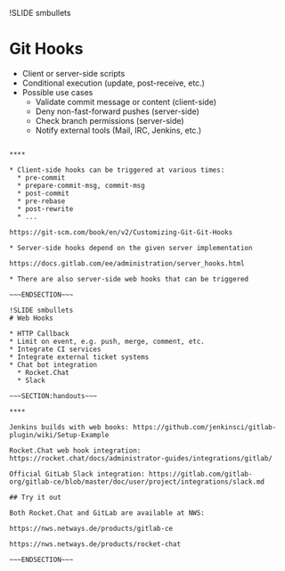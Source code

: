 !SLIDE smbullets
# Git Hooks

* Client or server-side scripts
* Conditional execution (update, post-receive, etc.)
* Possible use cases
  * Validate commit message or content (client-side)
  * Deny non-fast-forward pushes (server-side)
  * Check branch permissions (server-side)
  * Notify external tools (Mail, IRC, Jenkins, etc.)

~~~SECTION:handouts~~~

****

* Client-side hooks can be triggered at various times:
  * pre-commit
  * prepare-commit-msg, commit-msg
  * post-commit
  * pre-rebase
  * post-rewrite
  * ...

https://git-scm.com/book/en/v2/Customizing-Git-Git-Hooks

* Server-side hooks depend on the given server implementation

https://docs.gitlab.com/ee/administration/server_hooks.html

* There are also server-side web hooks that can be triggered

~~~ENDSECTION~~~

!SLIDE smbullets
# Web Hooks

* HTTP Callback
* Limit on event, e.g. push, merge, comment, etc.
* Integrate CI services
* Integrate external ticket systems
* Chat bot integration
  * Rocket.Chat
  * Slack

~~~SECTION:handouts~~~

****

Jenkins builds with web books: https://github.com/jenkinsci/gitlab-plugin/wiki/Setup-Example

Rocket.Chat web hook integration: https://rocket.chat/docs/administrator-guides/integrations/gitlab/

Official GitLab Slack integration: https://gitlab.com/gitlab-org/gitlab-ce/blob/master/doc/user/project/integrations/slack.md

## Try it out

Both Rocket.Chat and GitLab are available at NWS:

https://nws.netways.de/products/gitlab-ce

https://nws.netways.de/products/rocket-chat

~~~ENDSECTION~~~
